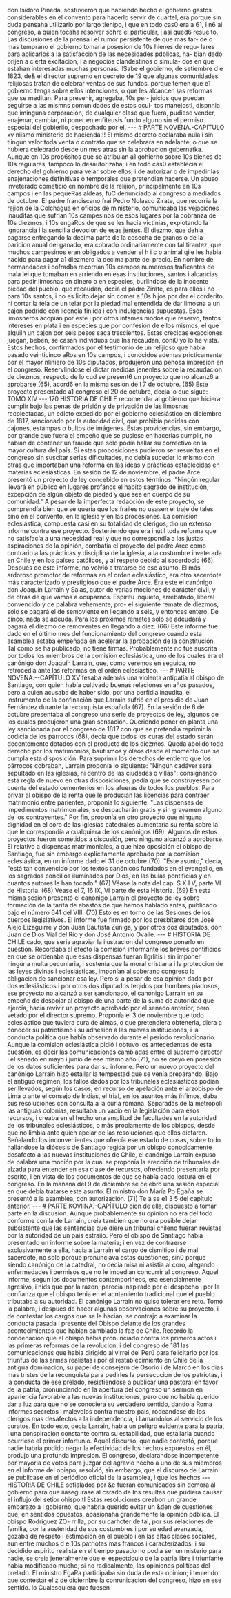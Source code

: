don Isidoro Pineda, sostuvieron que habiendo hecho el gohierno gastos considerables en el convento para hacerlo servir de cuartel, era porque sin duda pensaha utilizarlo por largo tienipo, i que en todo cas0 era a 61, i n6 al congreso, a quien tocaha resolver sohre el particular, i asi qued6 resuelto. Las discusiones de la prensa i el rumor persistente de que mas tar- de o mas temprano el gobierno tomaria posesion de 10s hienes de regu- lares para aplicarlos a la satisfaccion de las necesidades pdblicas, ha- bian dado orijen a cierta excitacion, i a negocios clandestinos o simula- dos en que estahan interesadas muchas personas. IlSabe el gobierno, de setiembre d e 1823, de&#x26; el director supremo en decreto de 19 que algunas comunidades relijiosas tratan de celebrar ventas de sus fundos, porque temen que e1 gobierno tenga sobre ellos intenciones, o que les alcancen \as reformas que se meditan. Para prevenir, agregaba, 10s per- juicios que puedan seguirse a las mismns comunidades de estos ocul- tos manejostl, dispnnia que iminguna corporacion, de cualquier clase que fuera, pudiese vender, enajenar, cambiar, ni poner en enfiteusis fundo alguno sin el permiso especial del gobieriio, despachado por el. --- # PARTE NOVENA.-CAPITULO xv niismo ministerio de hacienda.!! El mismo decreto declaraba nula i sin tiingun valor toda venta o contrato que se celebrara en adelante, o que se hubiera celebrado desde un mes atras sin la aprobacion gubernatka. Aunque en 10s prop6sitos que se atribuian a1 gohierno sobre 10s bienes de 10s regulares, tampoco lo desautorizaha; i en todo cas0 establecia el derecho del gohierno para velar sobre ellos, i de autorizar o de impedir las enajenaciones definitivas o temporales que pretendian hacerse. Un abuso inveterado cometicio en nombre de la relijion, principalmente en 10s campos i en las pequeRas aldeas, fuC denunciado al congreso a mediados de octubre. El padre franciscano frai Pedro Nolasco Zirate, que recorria la rejion de la Colchagua en oficios de ministerio, comunicaba las vejaciones inauditas que sufrian 10s campesinos de esos lugares por la cobranza de 10s diezmos, i 10s engaRos de que se les hacia victinias, explotando la ignorancia i la sencilla devocion de esas jentes. El diezmo, que dehia pagarse entregando la decima parte de la cosecha de granos o de la paricion anual del ganado, era cobrado ordinariamente con tal tirantez, que muchos campesinos eran obligados a vender el h i c o animal qiie les habia nacido para pagar a1 diezmero la decima parte del precio. En nombre de hermandades i cofradbs recorrían 10s campos numerosos traficantes de mala lei que tomaban en arriendo en esas instituciones, santos i alcancias para pedir limosnas en dinero o en especies, burlindose de la inocente piedad del pueblo. que recaudan, dccia el padre Zirate, es para ellos i no para 10s santos, i no es licito dejar sin comer a 10s hijos por dar el corderito, ni cortar la tela de un telar por la piedad mal entendida de dar limosna a un cajon podrido con licencia finjida i con indulgencias supuestas. Esos limosneros acopian por este i por otros infames modos que reservo, tantos intereses en plata i en especies que por confesión de ellos mismos, el que alquiln un cajon por seis pesos saca trescientos. Estas crecidas exacciones juegan, beben, se casan individuos que Ins recaudan, coni0 yo lo he vista. Estos hechos, confirmados por el testimonio de un relijioso que habia pasado veinticinco aRos en 10s campos, i conocidos ademas pricticamente por el mayor nliniero de 10s diputados, produjeron una penosa impresion en el congreso. Reservlindose el dictar medidas jenenles sobre la recaudacion de diezmos, respecto de lo cud se present6 un proyecto que no alcanz6 a aprobarse (65), acord6 en la misma sesion de I 7 de octubre. (65) Este proyecto presentado a1 congreso el 20 de octubre, decia lo que sigue: TOMO XIV --- 170 HISTORIA DE CHILE recomendar al gobierno que hiciera cumplir bajo las penas de prisión y de privación de las limosnas recolectadas, un edicto expedido por el gobierno eclesiástico en diciembre de 1817, sancionado por la autoridad civil, que prohibía pedirlas con cajones, estampas o bultos de imágenes. Estas providencias, sin embargo, por grande que fuera el empeño que se pusiese en hacerlas cumplir, no habían de contener un fraude que solo podía hallar su correctivo en la mayor cultura del país. Si estas proposiciones pudieron ser resueltas en el congreso sin suscitar serias dificultades, no debía suceder lo mismo con otras que importaban una reforma en las ideas y prácticas establecidas en materias eclesiásticas. En sesión de 12 de noviembre, el padre Arce presentó un proyecto de ley concebido en estos términos: "Ningún regular llevará en público en lugares profanos el hábito sagrado de institución, excepción de algún objeto de piedad y que sea en cuerpo de su comunidad." A pesar de la imperfecta redacción de este proyecto, se comprendía bien que se quería que los frailes no usasen el traje de tales sino en el convento, en la iglesia y en las procesiones. La comisión eclesiástica, compuesta casi en su totalidad de clérigos, dio un extenso informe contra ese proyecto. Sosteniendo que era inútil toda reforma que no satisfacía a una necesidad real y que no correspondía a las justas aspiraciones de la opinión, combatía el proyecto del padre Arce como contrario a las prácticas y disciplina de la iglesia, a la costumbre inveterada en Chile y en los países católicos, y al respeto debido al sacerdocio (66). Después de este informe, no volvió a tratarse de ese asunto. El más ardoroso promotor de reformas en el orden eclesiástico, era otro sacerdote más caracterizado y prestigioso que el padre Arce. Era este el canónigo don Joaquín Larrain y Salas, autor de varias mociones de carácter civil, y de otras de que vamos a ocuparnos. Espíritu inquieto, arrebatado, liberal convencido y de palabra vehemente, pro- el siguiente remate de diezmos, solo se pagará el de semoviente en llegando a seis, y entonces entero. De cinco, nada se adeuda. Para los próximos remates solo se adeudará y pagará el diezmo de removentes en llegando a diez. (66) Este informe fue dado en el último mes del funcionamiento del congreso cuando esta asamblea estaba empeñada en acelerar la aprobación de la constitución. Tal como se ha publicado, no tiene firmas. Probablemente no fue suscrita por todos los miembros de la comisión eclesiástica, uno de los cuales era el canónigo don Joaquín Larrain, que, como veremos en seguida, no retrocedía ante las reformas en el orden eclesiástico. --- # PARTE NOVENA.--CAPÍTULO XV fesaba además una violenta antipatía al obispo de Santiago, con quien había cultivado buenas relaciones en años pasados, pero a quien acusaba de haber sido, por una perfidia inaudita, el instrumento de la confinación que Larrain sufrió en el presidio de Juan Fernández durante la reconquista española (67). En la sesión de 6 de octubre presentaba al congreso una serie de proyectos de ley, algunos de los cuales produjeron una gran sensación. Queriendo poner en planta una ley sancionada por el congreso de 1817 con que se pretendía reprimir la codicia de los párrocos (68), decía que todos los curas del estado serán decentemente dotados con el producto de los diezmos. Queda abolido todo derecho por los matrimonios, bautismos y óleos desde el momento que se cumpla esta disposición. Para suprimir los derechos de entierro que los párrocos cobraban, Larrain proponía lo siguiente: "Ningún cadáver será sepultado en las iglesias, ni dentro de las ciudades o villas"; consignando esta regla de nuevo en otras disposiciones, pedía que se construyesen por cuenta del estado cementerios en los afueras de todos los pueblos. Para privar al obispo de la renta que le producían las licencias para contraer matrimonio entre parientes, proponía lo siguiente: "Las dispensas de impedimentos matrimoniales, se despacharán gratis y sin gravamen alguno de los contrayentes." Por fin, proponía en otro proyecto que ninguna dignidad en el coro de las iglesias catedrales aumentaría su renta sobre la que le correspondía a cualquiera de los canónigos (69). Algunos de estos proyectos fueron sometidos a discusión, pero ninguno alcanzó a aprobarse. El relativo a dispensas matrimoniales, a que hizo oposición el obispo de Santiago, fue sin embargo explícitamente aprobado por la comisión eclesiástica, en un informe dado el 31 de octubre (70). "Este asunto," decía, "está tan convencido por los textos canónicos fundados en el evangelio, en los sagrados concilios iluminados por Dios, en las bulas pontificias y en cuantos autores le han tocado." (67) Véase la nota del cap. S X I V, parte VI de Historia. (68) Véase el 7, 16 IX, VI parte de esta Historia. (69) En esta misma sesión presentó el canónigo Larrain el proyecto de ley sobre formación de la tarifa de abastos de que hemos hablado antes, publicado bajo el número 641 del VIII. (70) Esto es en torno de las Sesiones de los cuerpos legislativos. El informe fue firmado por los presbíteros don José Alejo Eizaguirre y don Juan Bautista Zúñiga, y por otros dos diputados, don Juan de Dios Vial del Río y don José Antonio Ovalle. --- # HISTORIA DE CHILE cado, que seria agraviar la ilustracion del congreso ponerlo en cuestion. Recordaba al efecto la comision informante los breves pontificios en que se ordenaba que esas dispensas fueran llgrlitis i sin imponer ninguna multa pecuniaria, i sostenía que la moral cristiana i la proteccion de las leyes divinas i eclesiásticas, imponían al soberano congreso la obligacion de sancionar esa ley. Pero si a pesar de esa opinion dada por dos eclesiásticos i por otros dos diputados teqidos por hombres piadosos, ese proyecto no alcanzó a ser sancionado, el canónigo Larrain en su empeño de despojar al obispo de una parte de la suma de autoridad que ejercía, hacía revivir un proyecto aprobado por el senado anterior, pero vetado por el director supremo. Proponía el 3 de noviembre que todo eclesiástico que tuviera cura de almas, o que pretendiera obtenerla, diera a conocer su patriotismo i su adhesion a las nuevas instituciones, i la conducta política que había observado durante el periodo revolucionario. Aunque la comision eclesiástica pidió i obtuvo los antecedentes de esta cuestión, es decir las comunicaciones cambiadas entre el supremo director i el senado en mayo i junio de ese mismo año (71), no se creyó en posesión de los datos suficientes para dar su informe. Pero un nuevo proyecto del canónigo Larrain hizo estallar la tempestad que se venía preparando. Bajo el antiguo régimen, los fallos dados por los tribunales eclesiásticos podían ser llevados, según los casos, en recurso de apelación ante el arzobispo de Lima o ante el consejo de Indias, el trial, en los asuntos más ínfimos, daba sus resoluciones con consulta a la curia romana. Separadas de la metrópoli las antiguas colonias, resultaba un vacío en la legislación para esos recursos, i creaba en el hecho una amplitud de facultades en la autoridad de los tribunales eclesiásticos, o más propiamente de los obispos, desde que no limbia ante quien apelar de las resoluciones que ellos dictaren. Señalando los inconvenientes que ofrecía ese estado de cosas, sobre todo hallándose la diócesis de Santiago regida por un obispo conocidamente desafecto a las nuevas instituciones de Chile, el canónigo Larrain expuso de palabra una moción por la cual se proponía la erección de tribunales de alzada para entender en esa clase de recursos, ofreciendo presentarla por escrito, i en vista de los documentos de que se había dado lectura en el congreso. En la mañana del 9 de diciembre se celebró una sesión especial en que debía tratarse este asunto. El ministro don María Po Egaña se presentó a la asamblea, con autorización. (71) Te a se e1 3 5 del capítulo anterior. --- # PARTE KOVlINA.-CAPÍTULO cion de ella, dispuesto a tomar parte en la discusion. Aunque probablemente su opinion no era del todo conforme con la de Larrain, creia tambien que no era posible dejar subsistente que las sentencias que diere un tribunal chileno fueran revistas por la autoridad de un pais estraiio. Pero el obispo de Santiago habia presentado un informe sobre la materia; i en vez de contraerse exclusivamente a ella, hacia a Larrain el cargo de cismitico i de mal sacerdote, no solo porque pronunciava estas cuestiones, sin0 porque siendo canónigo de la catedral, no decia misa ni asistia al coro, alegando enfermedades i permisos que no le impedian concurrir al congreso. Aquel informe, segun los documentos contemporineos, era esencialmente agresivo, i nids que por la razon, parecia inspirado por el despecho i por la confianza que el obispo tenia en el acntaniiento tradicional que el pueblo tributaba a su autoridad. El canónigo Larrain no quiso tolerar ere reto. Tomó la palabra, i despues de hacer algunas observaciones sobre su proyecto, i de contestar los cargos que se le hacian, se contrajo a examinar la conducta pasada i presente del Obispo delante de los grandes acontecimientos que habian cambiado la faz de Chile. Recordó la condenacion que el obispo habia pronunciado contra los primeros actos i las primeras reformas de la revolucion, i del congreso de 181 las comunicaciones que habia dirigido al virrei del Perú para felicitarlo por los triunfus de las armas realistas i por el restablecimiento en Chile de la antigua dominacion, su papel de consejern de Osorio i de Marcó en los dias mas tristes de la reconquista para pedirles la persecucion de los patriotas, i la conducta de ese prelado, resistiendose a publicar una pastoral en favor de la patria, pronunciando en la apertura del congreso un sermon en apariencia favorable a las nuevas instituciones, pero que no habia querido dar a luz para que no se conociera su verdadero sentido, dando a Roma informes secretos i malevolos contra nuestro pais, rodeandose de los clérigos mas desafectos a la independencia, i llamandolos al servicio de los curatos. En todo esto, decia Larrain, habia un peligro evidente para la patria, i una conspiracion constante contra su estabilidad, que estallaria cuando ocurriese el primer infortunio. Aquel discurso, que nadie contestó, porque nadie habría podido negar la efectividad de los hechos expuestos en él, produjo una profunda impresion. El congreso, declarandose incompetente por mayoria de votos para juzgar del agravio hecho a uno de sus miembros en el informe del obispo, resolvió, sin embargo, que el discurso de Larrain se publicase en el periódico oficial de la asamblea, i que los hechos --- HISTORIA DE CHILE sefialados por &#x26;e fueran comunicados sin demora al gobierno para que iiasegurase al csrado de Ins resultas que pudiera causar el influjo del setior ohispo.tl Estas resoluciones creabon un grande embarazo a l gobierno, que habria querido evitar un &#x26;den de cuestiones que, en sentidos opuestos, apasionaha grandemente la opinion pdblica. El obispo Rodriguez ZO- rrilla, por su carhcter de tal, por sus relaciones de familia, por la austeridad de sus costumbres i por su edad avanzada, gozaba de respeto i estimacion en el pueblo i en las altas clases sociales, aun entre muchos d e 10s patriotas mas francos i caracterizados; i su decidido espiritu realista en el tiempo pasado no podia ser un misterio para nadie, se creia jeneralmente que el espectdculo de la patria libre i triunfante habia modificado mucho, si no radicalmente, las opiniones politicas del prelado. El ministro EgaRa participaba sin duda de esta opinion; i teuiendo que contestar el z de diciernbre la conrunicacion del congreso, hizo en ese sentido. lo Cualesquiera que fuesen